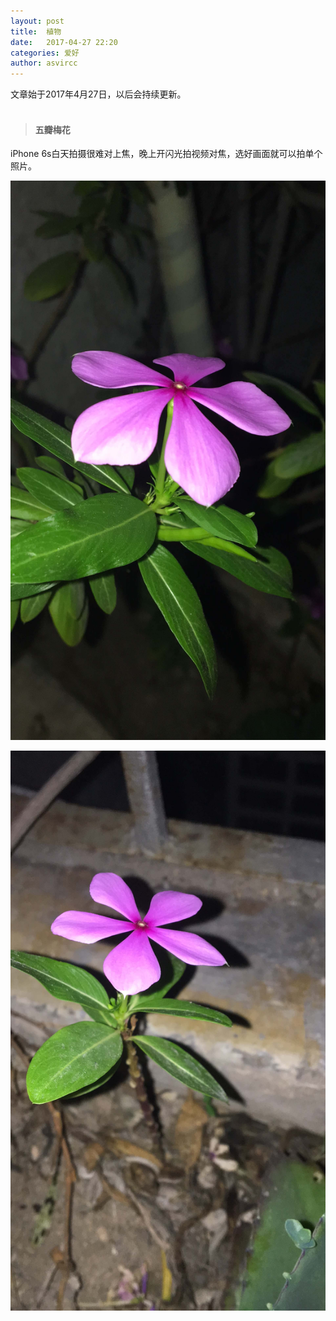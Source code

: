 ```yaml
---
layout: post
title:  植物
date:   2017-04-27 22:20
categories: 爱好
author: asvircc
---
```



文章始于2017年4月27日，以后会持续更新。<br><br>

>#### 五瓣梅花

iPhone 6s白天拍摄很难对上焦，晚上开闪光拍视频对焦，选好画面就可以拍单个照片。

![五瓣梅](/images/post/349c9ed893a998cac575d4be018434e5.jpg)

![五瓣梅](/images/post/dd23b625dd1fe89420502101916fdac6.jpg)